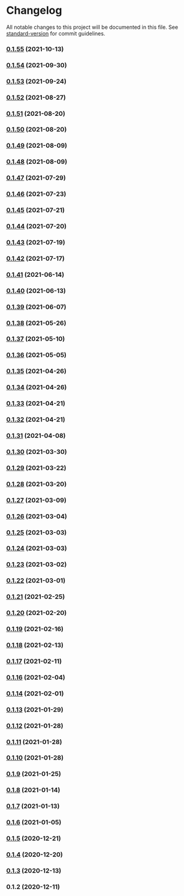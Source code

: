 # Changelog

All notable changes to this project will be documented in this file. See [standard-version](https://github.com/conventional-changelog/standard-version) for commit guidelines.

### [0.1.55](https://github.com/xtokenmarket/js/compare/v0.1.54...v0.1.55) (2021-10-13)

### [0.1.54](https://github.com/xtokenmarket/js/compare/v0.1.52...v0.1.54) (2021-09-30)

### [0.1.53](https://github.com/xtokenmarket/js/compare/v0.1.52...v0.1.53) (2021-09-24)

### [0.1.52](https://github.com/xtokenmarket/js/compare/v0.1.51...v0.1.52) (2021-08-27)

### [0.1.51](https://github.com/xtokenmarket/js/compare/v0.1.49...v0.1.51) (2021-08-20)

### [0.1.50](https://github.com/xtokenmarket/js/compare/v0.1.49...v0.1.50) (2021-08-20)

### [0.1.49](https://github.com/xtokenmarket/js/compare/v0.1.48...v0.1.49) (2021-08-09)

### [0.1.48](https://github.com/xtokenmarket/js/compare/v0.1.47...v0.1.48) (2021-08-09)

### [0.1.47](https://github.com/xtokenmarket/js/compare/v0.1.46...v0.1.47) (2021-07-29)

### [0.1.46](https://github.com/xtokenmarket/js/compare/v0.1.45...v0.1.46) (2021-07-23)

### [0.1.45](https://github.com/xtokenmarket/js/compare/v0.1.44...v0.1.45) (2021-07-21)

### [0.1.44](https://github.com/xtokenmarket/js/compare/v0.1.43...v0.1.44) (2021-07-20)

### [0.1.43](https://github.com/xtokenmarket/js/compare/v0.1.42...v0.1.43) (2021-07-19)

### [0.1.42](https://github.com/xtokenmarket/js/compare/v0.1.41...v0.1.42) (2021-07-17)

### [0.1.41](https://github.com/xtokenmarket/js/compare/v0.1.40...v0.1.41) (2021-06-14)

### [0.1.40](https://github.com/xtokenmarket/js/compare/v0.1.39...v0.1.40) (2021-06-13)

### [0.1.39](https://github.com/xtokenmarket/js/compare/v0.1.38...v0.1.39) (2021-06-07)

### [0.1.38](https://github.com/xtokenmarket/js/compare/v0.1.37...v0.1.38) (2021-05-26)

### [0.1.37](https://github.com/xtokenmarket/js/compare/v0.1.36...v0.1.37) (2021-05-10)

### [0.1.36](https://github.com/xtokenmarket/js/compare/v0.1.35...v0.1.36) (2021-05-05)

### [0.1.35](https://github.com/xtokenmarket/js/compare/v0.1.34...v0.1.35) (2021-04-26)

### [0.1.34](https://github.com/xtokenmarket/js/compare/v0.1.33...v0.1.34) (2021-04-26)

### [0.1.33](https://github.com/xtokenmarket/js/compare/v0.1.32...v0.1.33) (2021-04-21)

### [0.1.32](https://github.com/xtokenmarket/js/compare/v0.1.31...v0.1.32) (2021-04-21)

### [0.1.31](https://github.com/xtokenmarket/js/compare/v0.1.30...v0.1.31) (2021-04-08)

### [0.1.30](https://github.com/xtokenmarket/js/compare/v0.1.29...v0.1.30) (2021-03-30)

### [0.1.29](https://github.com/xtokenmarket/js/compare/v0.1.28...v0.1.29) (2021-03-22)

### [0.1.28](https://github.com/xtokenmarket/js/compare/v0.1.27...v0.1.28) (2021-03-20)

### [0.1.27](https://github.com/xtokenmarket/js/compare/v0.1.26...v0.1.27) (2021-03-09)

### [0.1.26](https://github.com/xtokenmarket/js/compare/v0.1.25...v0.1.26) (2021-03-04)

### [0.1.25](https://github.com/xtokenmarket/js/compare/v0.1.24...v0.1.25) (2021-03-03)

### [0.1.24](https://github.com/xtokenmarket/js/compare/v0.1.23...v0.1.24) (2021-03-03)

### [0.1.23](https://github.com/xtokenmarket/js/compare/v0.1.22...v0.1.23) (2021-03-02)

### [0.1.22](https://github.com/xtokenmarket/js/compare/v0.1.21...v0.1.22) (2021-03-01)

### [0.1.21](https://github.com/xtokenmarket/js/compare/v0.1.20...v0.1.21) (2021-02-25)

### [0.1.20](https://github.com/xtokenmarket/js/compare/v0.1.19...v0.1.20) (2021-02-20)

### [0.1.19](https://github.com/xtokenmarket/js/compare/v0.1.18...v0.1.19) (2021-02-16)

### [0.1.18](https://github.com/xtokenmarket/js/compare/v0.1.17...v0.1.18) (2021-02-13)

### [0.1.17](https://github.com/xtokenmarket/js/compare/v0.1.16...v0.1.17) (2021-02-11)

### [0.1.16](https://github.com/xtokenmarket/js/compare/v0.1.14...v0.1.16) (2021-02-04)

### [0.1.14](https://github.com/xtokenmarket/js/compare/v0.1.13...v0.1.14) (2021-02-01)

### [0.1.13](https://github.com/xtokenmarket/js/compare/v0.1.12...v0.1.13) (2021-01-29)

### [0.1.12](https://github.com/xtokenmarket/js/compare/v0.1.11...v0.1.12) (2021-01-28)

### [0.1.11](https://github.com/xtokenmarket/js/compare/v0.1.10...v0.1.11) (2021-01-28)

### [0.1.10](https://github.com/xtokenmarket/js/compare/v0.1.9...v0.1.10) (2021-01-28)

### [0.1.9](https://github.com/xtokenmarket/js/compare/v0.1.8...v0.1.9) (2021-01-25)

### [0.1.8](https://github.com/xtokenmarket/js/compare/v0.1.7...v0.1.8) (2021-01-14)

### [0.1.7](https://github.com/xtokenmarket/js/compare/v0.1.6...v0.1.7) (2021-01-13)

### [0.1.6](https://github.com/xtokenmarket/js/compare/v0.1.5...v0.1.6) (2021-01-05)

### [0.1.5](https://github.com/xtokenmarket/js/compare/v0.1.4...v0.1.5) (2020-12-21)

### [0.1.4](https://github.com/xtokenmarket/js/compare/v0.1.3...v0.1.4) (2020-12-20)

### [0.1.3](https://github.com/xtokenmarket/js/compare/v0.1.2...v0.1.3) (2020-12-13)

### 0.1.2 (2020-12-11)
